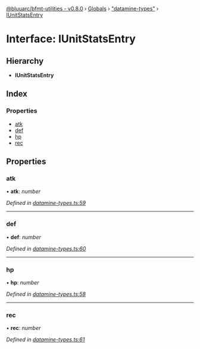 [@bluuarc/bfmt-utilities - v0.8.0](../README.md) › [Globals](../globals.md) › ["datamine-types"](../modules/_datamine_types_.md) › [IUnitStatsEntry](_datamine_types_.iunitstatsentry.md)

# Interface: IUnitStatsEntry

## Hierarchy

* **IUnitStatsEntry**

## Index

### Properties

* [atk](_datamine_types_.iunitstatsentry.md#atk)
* [def](_datamine_types_.iunitstatsentry.md#def)
* [hp](_datamine_types_.iunitstatsentry.md#hp)
* [rec](_datamine_types_.iunitstatsentry.md#rec)

## Properties

###  atk

• **atk**: *number*

*Defined in [datamine-types.ts:59](https://github.com/BluuArc/bfmt-utilities/blob/master/src/datamine-types.ts#L59)*

___

###  def

• **def**: *number*

*Defined in [datamine-types.ts:60](https://github.com/BluuArc/bfmt-utilities/blob/master/src/datamine-types.ts#L60)*

___

###  hp

• **hp**: *number*

*Defined in [datamine-types.ts:58](https://github.com/BluuArc/bfmt-utilities/blob/master/src/datamine-types.ts#L58)*

___

###  rec

• **rec**: *number*

*Defined in [datamine-types.ts:61](https://github.com/BluuArc/bfmt-utilities/blob/master/src/datamine-types.ts#L61)*
